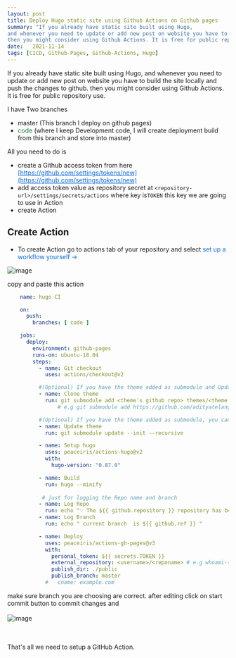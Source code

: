 ```yaml
---
layout: post
title: Deploy Hugo static site using Github Actions on Github pages
summary: "If you already have static site built using Hugo, 
and whenever you need to update or add new post on website you have to build the site locally and push the changes to github. 
then you might consider using Github Actions. It is free for public repository use"
date:   2021-11-14
tags: [CICD, Github-Pages, Github-Actions, Hugo]
---
```


<style>
  .green{
    color:#1A7F37;
  }
  .blue,.blue>a{
   color:#0969DA;
   }
  
</style>


If you already have static site built using Hugo, 
and whenever you need to update or add new post on website you have to build the site locally and push the changes to github. 
then you might consider using Github Actions. It is free for public repository use.

I have Two branches 
- master (This branch I deploy on github pages) 
- <span class="green">code</span> (where I keep Development code, I will create deployment build from this branch and store into master)

All you need to do is 
 - create a Github access token from here <span class="blue"> [https://github.com/settings/tokens/new](https://github.com/settings/tokens/new) </span>
 - add access token value as repository secret at ```<repository-url>/settings/secrets/actions``` 
   where key is```TOKEN``` this key we are going to use in Action
 - create Action

## Create Action
- To create Action go to actions tab of your repository and select <span class="blue"> set up a workflow yourself → </span>

![image](https://user-images.githubusercontent.com/28999685/141675680-a372065c-a343-48e7-8ea9-5316cf05bd39.png)

copy and paste this action 

```yml
    name: hugo CI

    on:
      push:
        branches: [ code ]

    jobs:
      deploy:
        environment: github-pages
        runs-on: ubuntu-18.04
        steps:
          - name: Git checkout
            uses: actions/checkout@v2

          #(Optional) If you have the theme added as submodule and Update theme step(next step) is not working then delete themes directory  
          - name: Clone theme
            run: git submodule add <theme's github repo> themes/<theme name> --depth=1
                # e.g git submodule add https://github.com/adityatelange/hugo-PaperMod.git themes/PaperMod --depth=1

          #(Optional) If you have the theme added as submodule, you can pull it and use the most updated version
          - name: Update theme
            run: git submodule update --init --recursive

          - name: Setup hugo
            uses: peaceiris/actions-hugo@v2
            with:
              hugo-version: "0.87.0"

          - name: Build
            run: hugo --minify
          
           # just for logging the Repo name and branch 
          - name: Log Repo
            run: echo "💡 The ${{ github.repository }} repository has been cloned to the runner."
          - name: Log Branch
            run: echo " current branch  is ${{ github.ref }} "

          - name: Deploy
            uses: peaceiris/actions-gh-pages@v3
            with:
              personal_token: ${{ secrets.TOKEN }}
              external_repository: <username>/<reponame> # e.g whoami-shubham/hugo-blog
              publish_dir: ./public
              publish_branch: master
            #   cname: example.com

```
make sure branch you are choosing are correct.
after editing click on start commit button to commit changes and 
<br> <br>
 ![image](https://user-images.githubusercontent.com/28999685/141676785-2a8bdf4c-c910-4156-b55e-2bc8034c9e79.png)

<br><br>
That's all we need to setup a GitHub Action. 
